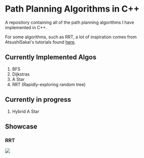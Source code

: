 # Path Planning Algorithms in C++

A repository containing all of the path planning algorithms I have implemented in C++. 

For some algorithms, such as RRT, a lot of inspiration comes from AtsushiSakai's tutorials found [here](https://github.com/AtsushiSakai/PythonRobotics).

## Currently Implemented Algos 
1. BFS
2. Dijkstras
3. A Star
4. RRT (Rapidly-exploring random tree)

## Currently in progress
1. Hybrid A Star

## Showcase

### RRT
![](RRT.gif)

